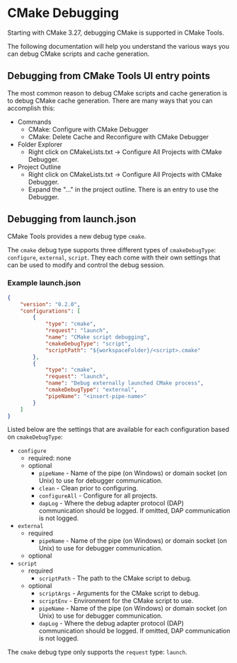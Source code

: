 # CMake Debugging

Starting with CMake 3.27, debugging CMake is supported in CMake Tools.

The following documentation will help you understand the various ways you can
debug CMake scripts and cache generation.

## Debugging from CMake Tools UI entry points

The most common reason to debug CMake scripts and cache generation is to debug
CMake cache generation. There are many ways that you can accomplish this:

-   Commands
    -   CMake: Configure with CMake Debugger
    -   CMake: Delete Cache and Reconfigure with CMake Debugger
-   Folder Explorer
    -   Right click on CMakeLists.txt -> Configure All Projects with CMake
        Debugger.
-   Project Outline
    -   Right click on CMakeLists.txt -> Configure All Projects with CMake
        Debugger.
    -   Expand the "..." in the project outline. There is an entry to use the
        Debugger.

## Debugging from launch.json

CMake Tools provides a new debug type `cmake`.

The `cmake` debug type supports three different types of `cmakeDebugType`:
`configure`, `external`, `script`. They each come with their own settings that
can be used to modify and control the debug session.

### Example launch.json

```json
{
	"version": "0.2.0",
	"configurations": [
		{
			"type": "cmake",
			"request": "launch",
			"name": "CMake script debugging",
			"cmakeDebugType": "script",
			"scriptPath": "${workspaceFolder}/<script>.cmake"
		},
		{
			"type": "cmake",
			"request": "launch",
			"name": "Debug externally launched CMake process",
			"cmakeDebugType": "external",
			"pipeName": "<insert-pipe-name>"
		}
	]
}
```

Listed below are the settings that are available for each configuration based on
`cmakeDebugType`:

-   `configure`
    -   required: none
    -   optional
        -   `pipeName` - Name of the pipe (on Windows) or domain socket (on
            Unix) to use for debugger communication.
        -   `clean` - Clean prior to configuring.
        -   `configureAll` - Configure for all projects.
        -   `dapLog` - Where the debug adapter protocol (DAP) communication
            should be logged. If omitted, DAP communication is not logged.
-   `external`
    -   required
        -   `pipeName` - Name of the pipe (on Windows) or domain socket (on
            Unix) to use for debugger communication.
    -   optional
-   `script`
    -   required
        -   `scriptPath` - The path to the CMake script to debug.
    -   optional
        -   `scriptArgs` - Arguments for the CMake script to debug.
        -   `scriptEnv` - Environment for the CMake script to use.
        -   `pipeName` - Name of the pipe (on Windows) or domain socket (on
            Unix) to use for debugger communication.
        -   `dapLog` - Where the debug adapter protocol (DAP) communication
            should be logged. If omitted, DAP communication is not logged.

The `cmake` debug type only supports the `request` type: `launch`.
